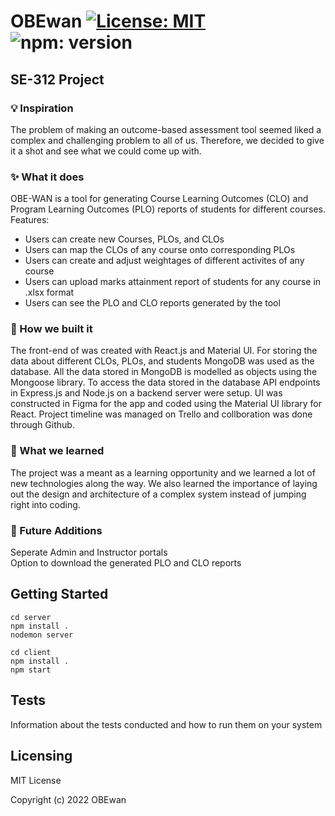 # OBEwan [![License: MIT](https://img.shields.io/badge/License-MIT-yellow.svg)](https://opensource.org/licenses/MIT) ![npm: version](https://img.shields.io/npm/v/npm)
## SE-312 Project

### 💡 Inspiration
The problem of making an outcome-based assessment tool seemed liked a complex and challenging problem to all of us. Therefore, we decided to give it a shot and see what we could come up with.

### ✨ What it does
OBE-WAN is a tool for generating Course Learning Outcomes (CLO) and Program Learning Outcomes (PLO) reports of students for different courses. Features:
- Users can create new Courses, PLOs, and CLOs  
- Users can map the CLOs of any course onto corresponding PLOs  
- Users can create and adjust weightages of different activites of any course  
- Users can upload marks attainment report of students for any course in .xlsx format  
- Users can see the PLO and CLO reports generated by the tool

### 🔨 How we built it
The front-end of was created with React.js and Material UI. For storing the data about different CLOs, PLOs, and students MongoDB was used as the database. All the data stored in MongoDB is modelled as objects using the Mongoose library. To access the data stored in the database API endpoints in Express.js and Node.js on a backend server were setup.
UI was constructed in Figma for the app and coded using the Material UI library for React.
Project timeline was managed on Trello and collboration was done through Github.

### 🧠 What we learned
The project was a meant as a learning opportunity and we learned a lot of new technologies along the way. We also learned the importance of laying out the design and architecture of a complex system instead of jumping right into coding.

### 🔮 Future Additions
Seperate Admin and Instructor portals  
Option to download the generated PLO and CLO reports

## Getting Started
```git clone 
cd server
npm install .
nodemon server  

cd client
npm install .
npm start
```

## Tests
Information about the tests conducted and how to run them on your system

## Licensing
MIT License  

Copyright (c) 2022 OBEwan
